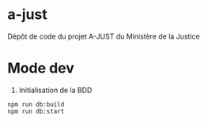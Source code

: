 # a-just
Dépôt de code du projet A-JUST du Ministère de la Justice


# Mode dev
1. Initialisation de la BDD
```
npm run db:build
npm run db:start
```